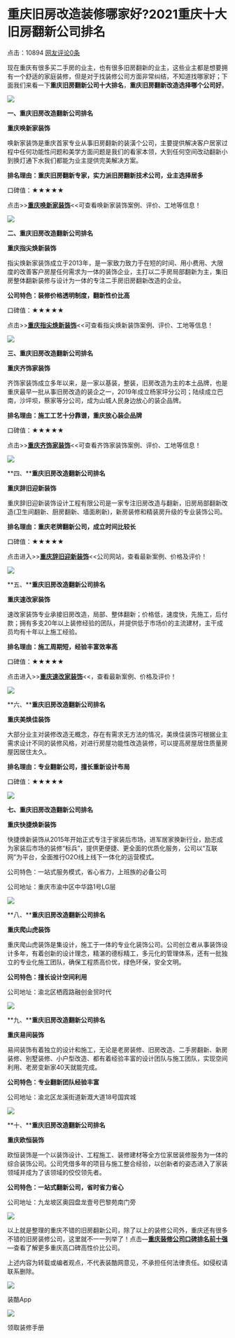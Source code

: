 # 重庆旧房改造装修哪家好?2021重庆十大旧房翻新公司排名

点击：10894 [网友评论0条](#ping)

现在重庆有很多买二手房的业主，也有很多旧房翻新的业主，这些业主都是想要拥有一个舒适的家庭装修，但是对于找装修公司方面非常纠结，不知道找哪家好；下面我们来看一下**重庆旧房翻新公司十大排名**，**重庆旧房翻新改造选择哪个公司好**。

![](https://raw.githubusercontent.com/tpxipster/tpxGalaxy/master/vnote笔记汇/重庆旧房改造装修哪家好_2021重庆十大旧房翻新公司排名-装酷网.md/20210116141928_2345_1d69c047be84478ab4b2b7cfdd431f.png)

**一、重庆旧房改造翻新公司排名**

**重庆唤新家装饰**

唤新家装饰是重庆首家专业从事旧房翻新的装潢个公司，主要提供解决客户居家过程中任何功能性问题和美学方面问题是我们的看家本领，大到任何空间改动翻新小到换灯通下水我们都能为业主提供完美解决方案。

**排名理由：重庆旧房翻新专家，实力派旧房翻新技术公司，业主选择居多**

口碑值：★★★★★

点击>>[**重庆唤新家装饰**](https://m.zhuangku.com/cq/59518/)<<可查看唤新家装饰案例、评价、工地等信息！

![](https://raw.githubusercontent.com/tpxipster/tpxGalaxy/master/vnote笔记汇/重庆旧房改造装修哪家好_2021重庆十大旧房翻新公司排名-装酷网.md/20210418151855_4453_b35ef82bf4f9428b96cca6358a331e.jpg)

**二、重庆旧房改造翻新公司排名**

**重庆指尖焕新装饰**

指尖焕新家装饰成立于2013年，是一家致力致力于在短的时间、用小费用、大限度的改善客户房屋任何需求为一体的装饰企业，主打以二手房局部翻新为主，集旧房整体翻新装修与设计为一体的专注二手房旧房翻新改造的企业。

**公司特色：装修价格透明制度，翻新性价比高**

口碑值：★★★★★

点击>>[**重庆指尖焕新装饰**](https://m.zhuangku.com/cq/70267/)<<可查看指尖焕新装饰案例、评价、工地等信息！

![](https://raw.githubusercontent.com/tpxipster/tpxGalaxy/master/vnote笔记汇/重庆旧房改造装修哪家好_2021重庆十大旧房翻新公司排名-装酷网.md/20210418151911_8051_79fcbd3dc64540b79fcc779dbacf41.jpg)

**三、重庆旧房改造翻新公司排名**

**重庆齐饰家装饰**

齐饰家装饰成立多年以来，是一家以基装，整装，旧房改造为主的本土品牌，也是重庆最早一批从事旧房改造的装企之一，2019年成立杨家坪分公司；陆续成立巴南，沙坪坝，蔡家等分公司，成为山城人民身边放心的装企品牌。

**排名理由：施工工艺十分靠谱，重庆放心装企品牌**

口碑值：★★★★★

点击>>**[重庆齐饰家装饰](https://m.zhuangku.com/cq/71882/)**<<可查看齐饰家装饰案例、评价、工地等信息！

![](https://raw.githubusercontent.com/tpxipster/tpxGalaxy/master/vnote笔记汇/重庆旧房改造装修哪家好_2021重庆十大旧房翻新公司排名-装酷网.md/20210418151922_0866_4e41a2f913f9442f9d5065feddac21.jpg)

**四、****重庆旧房改造翻新公司排名**

**重庆辞旧迎新装饰**

重庆辞旧迎新装饰设计工程有限公司是一家专注旧房改造与翻新，旧房局部翻新改造(卫生间翻新、厨房翻新、墙面刷新)，新房装修和精装房升级的专业装饰公司。

**排名理由：重庆老牌翻新公司，成立时间比较长**

口碑值：★★★★★

点击进入>>[**重庆辞旧迎新装饰**](https://m.zhuangku.com/cq/20/)<<公司网站，查看最新案例、价格及评价！

![](https://raw.githubusercontent.com/tpxipster/tpxGalaxy/master/vnote笔记汇/重庆旧房改造装修哪家好_2021重庆十大旧房翻新公司排名-装酷网.md/20210418153222_0440_e891833dc60e453bb033a5f35f4aad.jpg)

**五、****重庆旧房改造翻新公司排名**

**重庆速改家装饰**

速改家装饰专业承接旧房改造，局部、整体翻新；价格低，速度快，先施工，后付款；拥有多支20年以上装修经验的团队，并提供低于市场价的主流建材，主干成员均有十年以上施工经验。

**排名理由：施工周期短，经验丰富效率高**

口碑值：★★★★★

点击进入>>[**重庆速改家装饰**](https://m.zhuangku.com/cq/70213/)<<，查看最新案例、价格及评价！

![](https://raw.githubusercontent.com/tpxipster/tpxGalaxy/master/vnote笔记汇/重庆旧房改造装修哪家好_2021重庆十大旧房翻新公司排名-装酷网.md/20210418153312_3578_3311d00f0dec40a3a6ed9a7c58a127.jpg)

**六、****重庆旧房改造翻新公司排名**

**重庆美焕佳装饰**

大部分业主对装修改造无概念，存在有需求无方法的情况，美焕佳装饰可根据业主需求设计不同的装修风格，对进行房屋功能性改造装修，可以提高房屋居住质量房屋因居住太久。

**排名理由：专业翻新公司，擅长重新设计布局**

口碑值：★★★★★

![](https://raw.githubusercontent.com/tpxipster/tpxGalaxy/master/vnote笔记汇/重庆旧房改造装修哪家好_2021重庆十大旧房翻新公司排名-装酷网.md/20210710141006_6137_569b8155778a4ea09865132d26f56b.png)

**七、重庆旧房改造翻新公司排名**

**重庆快捷焕新装饰**

快捷焕新装饰从2015年开始正式专注于家装后市场，进军居家换新行业，励志成为家装后市场的装修“标兵”，提供更便捷、更全面的优质化服务，公司以“互联网”为平台，全面推行O2O线上线下一体化的运营模式。

公司特色：一站式服务模式，省心省力，上班族的必备公司

公司地址：重庆市渝中区中华路1号LG层

![](https://raw.githubusercontent.com/tpxipster/tpxGalaxy/master/vnote笔记汇/重庆旧房改造装修哪家好_2021重庆十大旧房翻新公司排名-装酷网.md/20210418152031_1508_a9661a5e21c3441bafc9f736658448.png)

**八、****重庆旧房改造翻新公司排名**

**重庆爬山虎装饰**

重庆爬山虎装饰是集设计，施工于一体的专业化装饰公司。公司创立者从事装饰设计多年，有着创新的设计理念，精湛的德标精工，多元化的管理体系，还有一批独立的专业化施工团队，确保工程质高价优，绿色环保，安全文明。

**公司特色：擅长设计空间利用**

公司地址：渝北区栖霞路融创金贸时代

![](https://raw.githubusercontent.com/tpxipster/tpxGalaxy/master/vnote笔记汇/重庆旧房改造装修哪家好_2021重庆十大旧房翻新公司排名-装酷网.md/20210418155243_0284_f538b618ad414ca2b9c996fe4dc276.jpg)

**九、****重庆旧房改造翻新公司排名**

**重庆易间装饰**

易间装饰有着独立的设计和施工，无论是老房装修、旧房改造、二手房翻新、新房装修、别墅装修、小户型改造、都有着经验丰富的设计团队与施工团队，实现空间利用、老房变新家40天就能完成。

**公司特色：专业翻新团队经验丰富**

公司地址：渝北区龙溪街道新溉大道18号国宾城

![](https://raw.githubusercontent.com/tpxipster/tpxGalaxy/master/vnote笔记汇/重庆旧房改造装修哪家好_2021重庆十大旧房翻新公司排名-装酷网.md/20210418155414_6089_bfd25b215961474f804b4d4ab4ba7b.jpg)

**十、****重庆旧房改造翻新公司排名**

**重庆欧恒装饰**

欧恒装饰是一个以装饰设计、工程施工、装修建材等全方位家居装修服务为一体的综合装饰公司。公司凭借多年的项目与施工整合经验，以创新者的姿态进入了家装领域并成为了该领域的佼佼领先者。

**公司特色：一站式翻新公司，省时省力省心**

公司地址：九龙坡区奥园盘龙壹号巴黎苑南门旁

![](https://raw.githubusercontent.com/tpxipster/tpxGalaxy/master/vnote笔记汇/重庆旧房改造装修哪家好_2021重庆十大旧房翻新公司排名-装酷网.md/20210418155659_1756_718f1bb71f7841b8af2576a3e57501.jpg)

以上就是整理的重庆不错的旧房翻新公司，除了以上的装修公司外，重庆还有很多不错的旧房装修公司，这里就不一一列举了！点击—[**重庆装修公司口碑排名前十强**](https://m.zhuangku.com/cq/gonggao_48864.html)—查看了解更多重庆高口碑高性价比公司。

上述内容为转载或编者观点，不代表装酷网意见，不承担任何法律责任。如侵权请联系删除。

![](https://raw.githubusercontent.com/tpxipster/tpxGalaxy/master/vnote笔记汇/重庆旧房改造装修哪家好_2021重庆十大旧房翻新公司排名-装酷网.md/AppZhuangku2021_16cbc46181d04772857fef304a427f6b.jpg)

装酷App

![](https://raw.githubusercontent.com/tpxipster/tpxGalaxy/master/vnote笔记汇/重庆旧房改造装修哪家好_2021重庆十大旧房翻新公司排名-装酷网.md/query_20522c2ddff44864b0701508878a9703.jpg)

领取装修手册

